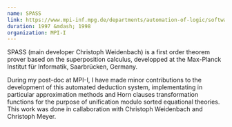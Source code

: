 ```yaml
---
name: SPASS
link: https://www.mpi-inf.mpg.de/departments/automation-of-logic/software/spass-workbench/
duration: 1997 &mdash; 1998
organization: MPI-I
---
```



SPASS (main developer Christoph Weidenbach) is a
first order theorem prover based on the superposition calculus, 
developped at the
Max-Planck Institut für Informatik, Saarbrücken, Germany.

During my post-doc at MPI-I, 
I have made minor contributions to the development
of this automated deduction system,
implementating in particular 
approximation methods 
and Horn clauses transformation functions 
for the purpose of unification modulo sorted equational theories.
This work was done in callaboration 
with 
Christoph Weidenbach 
and Christoph Meyer.

